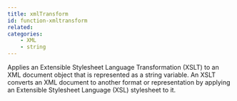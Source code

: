 ```yaml
---
title: xmlTransform
id: function-xmltransform
related:
categories:
    - XML
    - string
---
```


Applies an Extensible Stylesheet Language Transformation (XSLT)
        to an XML document object that is represented as a string
        variable. An XSLT converts an XML document to another format
        or representation by applying an Extensible Stylesheet
        Language (XSL) stylesheet to it.